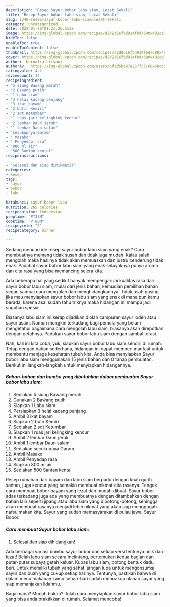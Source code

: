 ```yaml
---
description: "Resep Sayur bobor labu siam, Lezat Sekali"
title: "Resep Sayur bobor labu siam, Lezat Sekali"
slug: 1240-resep-sayur-bobor-labu-siam-lezat-sekali
category: Uncategorized
date: 2022-01-26T01:21:26.513Z
image: https://img-global.cpcdn.com/recipes/d2d9d16fbd914fbd/680x482cq70/sayur-bobor-labu-siam-foto-resep-utama.jpg
hideToc: false
enableToc: true
enableTocContent: false
thumbnail: https://img-global.cpcdn.com/recipes/d2d9d16fbd914fbd/680x482cq70/sayur-bobor-labu-siam-foto-resep-utama.jpg
cover: https://img-global.cpcdn.com/recipes/d2d9d16fbd914fbd/680x482cq70/sayur-bobor-labu-siam-foto-resep-utama.jpg
author:  Kurnalia Litsani
authorAv:  https://img-global.cpcdn.com/users/6f1d5bd97e257f3c/60x60cq50/avatar.jpg
ratingvalue: 4.2
reviewcount: 14
recipeingredient:
- "5 siung Bawang merah"
- "2 Bawang putih"
- "1 Labu siam"
- "3 helai kacang panjang"
- "3 ikat bayam"
- "2 butir Kemiri"
- "2 sdt Ketumbar"
- "1 ruas jari kelingking kencur"
- "2 lembar Daun jeruk"
- "1 lembar Daun salam"
- "secukupnya Garam"
- " Masako"
- " Penyedap rasa"
- "800 ml air"
- "500 Santan kental"
recipeinstructions:

- "Selesai dan siap dinikmati!"
categories:
- Resep
tags:
- sayur
- bobor
- labu

katakunci: sayur bobor labu 
nutrition: 265 calories
recipecuisine: Indonesian
preptime: "PT37M"
cooktime: "PT60M"
recipeyield: "2"
recipecategory: Dinner

---
```



Sedang mencari ide resep sayur bobor labu siam yang enak? Cara membuatnya memang tidak susah dan tidak juga mudah. Kalau salah mengolah maka hasilnya tidak akan memuaskan dan justru cenderung tidak enak. Padahal sayur bobor labu siam yang enak selayaknya punya aroma dan cita rasa yang bisa memancing selera kita.


Ada beberapa hal yang sedikit banyak mempengaruhi kualitas rasa dari sayur bobor labu siam, mulai dari jenis bahan, kemudian pemilihan bahan segar, sampai cara mengolah dan menghidangkannya. Tidak usah pusing jika mau menyiapkan sayur bobor labu siam yang enak di mana pun kamu berada, karena asal sudah tahu triknya maka hidangan ini mampu jadi suguhan spesial.

Biasanya labu siam ini kerap dijadikan diolah campuran sayur lodeh atau sayur asam. Namun mungkin terkadang bagi pemula yang belum mengetahui bagaimana cara mengolah labu siam, biasanya akan direpotkan dengan getahnya. Padukan sayur bobor labu siam dengan sambal terasi.


Nah, kali ini kita coba, yuk, siapkan sayur bobor labu siam sendiri di rumah. Tetap dengan bahan sederhana, hidangan ini dapat memberi manfaat untuk membantu menjaga kesehatan tubuh kita. Anda bisa menyiapkan Sayur bobor labu siam menggunakan 15 jenis bahan dan 0 tahap pembuatan. Berikut ini langkah-langkah untuk menyiapkan hidangannya.

<!--inarticleads1-->

##### Bahan-bahan dan bumbu yang dibutuhkan dalam pembuatan Sayur bobor labu siam:

1. Sediakan 5 siung Bawang merah
1. Gunakan 2 Bawang putih
1. Siapkan 1 Labu siam
1. Persiapkan 3 helai kacang panjang
1. Ambil 3 ikat bayam
1. Siapkan 2 butir Kemiri
1. Sediakan 2 sdt Ketumbar
1. Siapkan 1 ruas jari kelingking kencur
1. Ambil 2 lembar Daun jeruk
1. Ambil 1 lembar Daun salam
1. Sediakan secukupnya Garam
1. Ambil  Masako
1. Ambil  Penyedap rasa
1. Siapkan 800 ml air
1. Sediakan 500 Santan kental


Resep rumahan dari bayam dan labu siam berpadu dengan kuah gurih santan, juga kencur yang semakin membuat nikmat cita rasanya. Tengok cara membuat bobor bayam yang lezat dan mudah dibuat. Sayur bobor adas terkadang juga ada yang membuatnya dengan ditambahkan dengan bahan lain seperti jipang atau labu siam yang dipotong-potong, sehingga akan membuat rasanya menjadi lebih nikmat yang akan siap menggugah nafsu makan kita. Sayur yang sudah memasyarakat di pulau jawa, Sayur Bobor. 

<!--inarticleads2-->

##### Cara membuat Sayur bobor labu siam:


1. Selesai dan siap dihidangkan!

Ada berbagai variasi bumbu sayur bobor dan setiap versi tentunya unik dan lezat! Belah labu siam secara melintang, pertemukan kedua bagian dan putar-putar supaya getah keluar. Kupas labu siam, potong bentuk dadu, beri. Untuk memiliki tubuh yang sehat, jangan lupa untuk mengonsumsi sayur dan buah yang cukup setiap harinya. Tentunya, pastikan bahwa di dalam menu makanan kamu sehari-hari sudah mencakup olahan sayur yang siap memanjakan lidahmu. 

Bagaimana? Mudah bukan? Itulah cara menyiapkan sayur bobor labu siam yang bisa anda praktikkan di rumah. Selamat mencoba!
